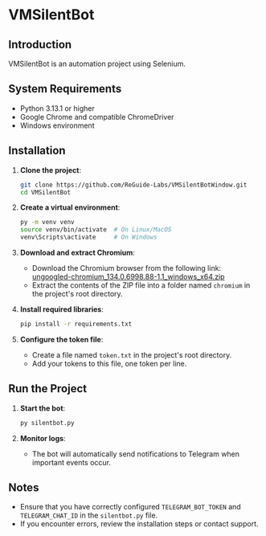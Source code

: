 # VMSilentBot

## Introduction
VMSilentBot is an automation project using Selenium.

## System Requirements
- Python 3.13.1 or higher
- Google Chrome and compatible ChromeDriver
- Windows environment

## Installation

1. **Clone the project**:
   ```bash
   git clone https://github.com/ReGuide-Labs/VMSilentBotWindow.git
   cd VMSilentBot
   ```

2. **Create a virtual environment**:
   ```bash
   py -m venv venv
   source venv/bin/activate  # On Linux/MacOS
   venv\Scripts\activate     # On Windows
   ```

3. **Download and extract Chromium**:
   - Download the Chromium browser from the following link:
     [ungoogled-chromium_134.0.6998.88-1.1_windows_x64.zip](https://github.com/ungoogled-software/ungoogled-chromium-windows/releases/download/134.0.6998.88-1.1/ungoogled-chromium_134.0.6998.88-1.1_windows_x64.zip)
   - Extract the contents of the ZIP file into a folder named `chromium` in the project's root directory.

4. **Install required libraries**:
   ```bash
   pip install -r requirements.txt
   ```

5. **Configure the token file**:
   - Create a file named `token.txt` in the project's root directory.
   - Add your tokens to this file, one token per line.

## Run the Project

1. **Start the bot**:
   ```bash
   py silentbot.py
   ```

2. **Monitor logs**:
   - The bot will automatically send notifications to Telegram when important events occur.

## Notes
- Ensure that you have correctly configured `TELEGRAM_BOT_TOKEN` and `TELEGRAM_CHAT_ID` in the `silentbot.py` file.
- If you encounter errors, review the installation steps or contact support.

